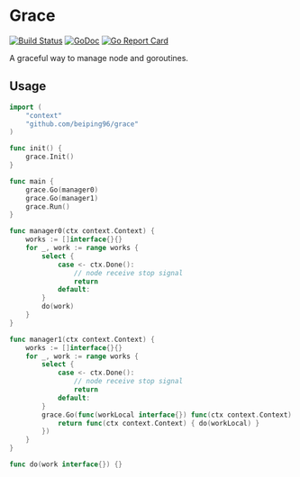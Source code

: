# Grace

[![Build Status](https://travis-ci.com/beiping96/grace.svg?branch=master)](https://travis-ci.com/beiping96/grace)
[![GoDoc](https://godoc.org/github.com/beiping96/grace?status.svg)](https://godoc.org/github.com/beiping96/grace)
[![Go Report Card](https://goreportcard.com/badge/github.com/beiping96/grace)](https://goreportcard.com/report/github.com/beiping96/grace)

A graceful way to manage node and goroutines.

## Usage

``` go
import (
    "context"
    "github.com/beiping96/grace"
)

func init() {
    grace.Init()
}

func main {
    grace.Go(manager0)
    grace.Go(manager1)
    grace.Run()
}

func manager0(ctx context.Context) {
    works := []interface{}{}
    for _, work := range works {
        select {
            case <- ctx.Done():
                // node receive stop signal
                return
            default:
        }
        do(work)
    }
}

func manager1(ctx context.Context) {
    works := []interface{}{}
    for _, work := range works {
        select {
            case <- ctx.Done():
                // node receive stop signal
                return
            default:
        }
        grace.Go(func(workLocal interface{}) func(ctx context.Context) {
            return func(ctx context.Context) { do(workLocal) }
        })
    }
}

func do(work interface{}) {}

```

